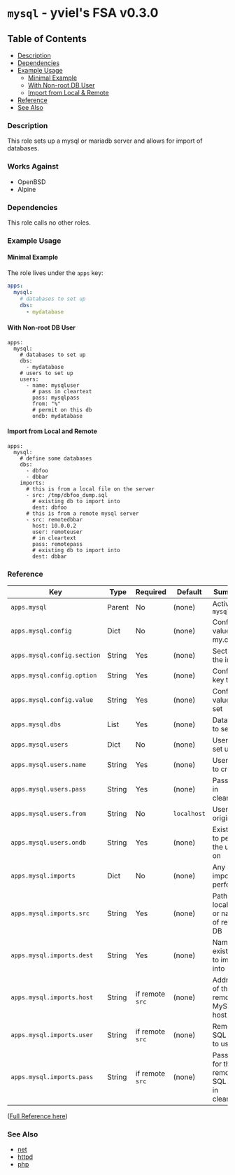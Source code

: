 # `mysql` - yviel's FSA v0.3.0

## Table of Contents
 - [Description](#description)
 - [Dependencies](#dependencies)
 - [Example Usage](#example-usage)
    - [Minimal Example](#minimal-example)
    - [With Non-root DB User](#with-non-root-db-user)
    - [Import from Local & Remote](#Import-from-local-and-remote)
 - [Reference](#reference)
 - [See Also](#see-also)

### Description
This role sets up a mysql or mariadb server and allows for import of databases.

### Works Against
- OpenBSD
- Alpine

### Dependencies
This role calls no other roles.

### Example Usage
#### Minimal Example
The role lives under the `apps` key:

```yaml
apps:
  mysql:
    # databases to set up
    dbs:
      - mydatabase
```

#### With Non-root DB User
```
apps:
  mysql:
    # databases to set up
    dbs:
      - mydatabase
    # users to set up
    users:
      - name: mysqluser
        # pass in cleartext
        pass: mysqlpass
        from: "%"
        # permit on this db
        ondb: mydatabase
```

#### Import from Local and Remote
```
apps:
  mysql:
    # define some databases
    dbs:
      - dbfoo
      - dbbar
    imports:
      # this is from a local file on the server
      - src: /tmp/dbfoo_dump.sql
        # existing db to import into
        dest: dbfoo
      # this is from a remote mysql server
      - src: remotedbbar
        host: 10.0.0.2
        user: remoteuser
        # in cleartext
        pass: remotepass
        # existing db to import into
        dest: dbbar
```

### Reference
|Key|Type|Required|Default|Summary|
|--|--|--|--|--|
|`apps.mysql`|Parent|No|(none)|Activates `mysql`|
|`apps.mysql.config`|Dict|No|(none)|Config values for my.cnf|
|`apps.mysql.config.section`|String|Yes|(none)|Section of the ini file|
|`apps.mysql.config.option`|String|Yes|(none)|Config key to set|
|`apps.mysql.config.value`|String|Yes|(none)|Config value to set|
|`apps.mysql.dbs`|List|Yes|(none)|Databases to set up|
|`apps.mysql.users`|Dict|No|(none)|Users to set up|
|`apps.mysql.users.name`|String|Yes|(none)|Username to create|
|`apps.mysql.users.pass`|String|Yes|(none)|Password in cleartext|
|`apps.mysql.users.from`|String|No|`localhost`|User origin|
|`apps.mysql.users.ondb`|String|Yes|(none)|Existing `db` to permit the user on|
|`apps.mysql.imports`|Dict|No|(none)|Any SQL imports to perform|
|`apps.mysql.imports.src`|String|Yes|(none)|Path to local file, or name of remote DB|
|`apps.mysql.imports.dest`|String|Yes|(none)|Name of existing `db` to import into|
|`apps.mysql.imports.host`|String|if remote `src`|(none)|Address of the remote MySQL host|
|`apps.mysql.imports.user`|String|if remote `src`|(none)|Remote SQL user to use|
|`apps.mysql.imports.pass`|String|if remote `src`|(none)|Password for the remote SQL user, in cleartext|

([Full Reference here](../../docs/REFERENCE.md))

### See Also
 - [net](../net)
 - [httpd](../httpd)
 - [php](../php)
